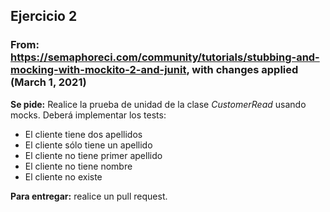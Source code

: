 ## Ejercicio 2

### From: https://semaphoreci.com/community/tutorials/stubbing-and-mocking-with-mockito-2-and-junit, with changes applied (March 1, 2021)

**Se pide:** Realice la prueba de unidad de la clase *CustomerRead* usando mocks. Deberá implementar los tests:

- El cliente tiene dos apellidos
- El cliente sólo tiene un apellido
- El cliente no tiene primer apellido
- El cliente no tiene nombre
- El cliente no existe

**Para entregar:** realice un pull request.
